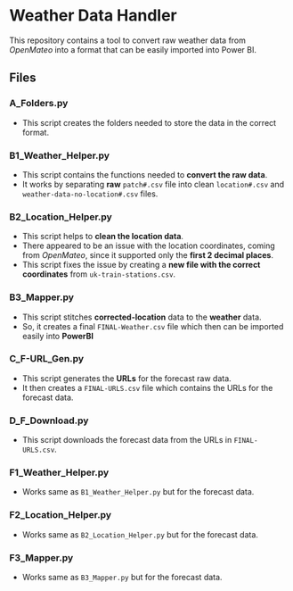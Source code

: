# Weather Data Handler

This repository contains a tool to convert raw weather data from _OpenMateo_ into a format that can be easily imported into Power BI.

## Files

### A_Folders.py

- This script creates the folders needed to store the data in the correct format.

### B1_Weather_Helper.py

- This script contains the functions needed to **convert the raw data**.
- It works by separating **raw** `patch#.csv` file into clean `location#.csv` and `weather-data-no-location#.csv` files.

### B2_Location_Helper.py

- This script helps to **clean the location data**.
- There appeared to be an issue with the location coordinates, coming from _OpenMateo_, since it supported only the **first 2 decimal places**.
- This script fixes the issue by creating a **new file with the correct coordinates** from `uk-train-stations.csv`.

### B3_Mapper.py

- This script stitches **corrected-location** data to the **weather** data.
- So, it creates a final `FINAL-Weather.csv` file which then can be imported easily into **PowerBI**

### C_F-URL_Gen.py

- This script generates the **URLs** for the forecast raw data.
- It then creates a `FINAL-URLS.csv` file which contains the URLs for the forecast data.

### D_F_Download.py

- This script downloads the forecast data from the URLs in `FINAL-URLS.csv`.

### F1_Weather_Helper.py

- Works same as `B1_Weather_Helper.py` but for the forecast data.

### F2_Location_Helper.py

- Works same as `B2_Location_Helper.py` but for the forecast data.

### F3_Mapper.py

- Works same as `B3_Mapper.py` but for the forecast data.
